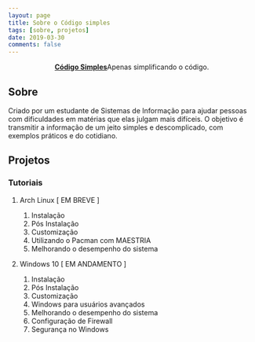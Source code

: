 ```yaml
---
layout: page
title: Sobre o Código simples
tags: [sobre, projetos]
date: 2019-03-30
comments: false
---
```

    
<center><a href="http://codigosimples.github.io"><b>Código Simples</b></a>Apenas simplificando o código.</center>

## Sobre
Criado por um estudante de Sistemas de Informação para ajudar pessoas com dificuldades em matérias que elas julgam mais difíceis. O objetivo é transmitir a informação de um jeito simples e descomplicado, com exemplos práticos e do cotidiano.

## Projetos
### Tutoriais
1. Arch Linux [ EM BREVE ]
    1. Instalação
    2. Pós Instalação
    3. Customização
    4. Utilizando o Pacman com MAESTRIA
    5. Melhorando o desempenho do sistema

2. Windows 10 [ EM ANDAMENTO ]
    1. Instalação
    2. Pós Instalação
    3. Customização
    4. Windows para usuários avançados
    5. Melhorando o desempenho do sistema
    6. Configuração de Firewall
    7. Segurança no Windows